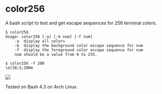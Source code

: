 # color256
A bash script to test and get escape sequences for 256 terminal colors.

```
$ color256
Usage: color256 [-a] [-b num] [-f num]
    -a  display all colors
    -b  display the background color escape sequence for num
    -f  display the foreground color escape sequence for num
    num should be a value from 0 to 255.

$ color256 -f 200
\e[38;5;200m
```

![](https://raw.githubusercontent.com/seedform/color256/master/20160221144140.png)

Tested on Bash 4.3 on Arch Linux.
